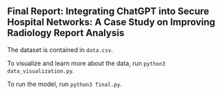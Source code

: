 ## Final Report: Integrating ChatGPT into Secure Hospital Networks: A Case Study on Improving Radiology Report Analysis

The dataset is contained in `data.csv`.


To visualize and learn more about the data, run `python3 data_visualization.py`.

To run the model, run `python3 final.py`.
